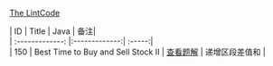 [The LintCode](http://www.lintcode.com/)

| ID | Title | Java | 备注|<br>
| :-------------: |:-------------:| :-----:|<br>
| 150 | Best Time to Buy and Sell Stock II                     | [查看题解](https://github.com/ccccqyc/Algorithm/blob/master/LintCode/src/java/best_time_to_buy_stock/Two.java) | 递增区段差值和                    |<br>


